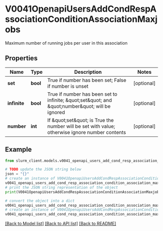 # V0041OpenapiUsersAddCondRespAssociationConditionAssociationMaxjobs

Maximum number of running jobs per user in this association

## Properties

Name | Type | Description | Notes
------------ | ------------- | ------------- | -------------
**set** | **bool** | True if number has been set; False if number is unset | [optional] 
**infinite** | **bool** | True if number has been set to infinite; \&quot;set\&quot; and \&quot;number\&quot; will be ignored | [optional] 
**number** | **int** | If \&quot;set\&quot; is True the number will be set with value; otherwise ignore number contents | [optional] 

## Example

```python
from slurm_client.models.v0041_openapi_users_add_cond_resp_association_condition_association_maxjobs import V0041OpenapiUsersAddCondRespAssociationConditionAssociationMaxjobs

# TODO update the JSON string below
json = "{}"
# create an instance of V0041OpenapiUsersAddCondRespAssociationConditionAssociationMaxjobs from a JSON string
v0041_openapi_users_add_cond_resp_association_condition_association_maxjobs_instance = V0041OpenapiUsersAddCondRespAssociationConditionAssociationMaxjobs.from_json(json)
# print the JSON string representation of the object
print(V0041OpenapiUsersAddCondRespAssociationConditionAssociationMaxjobs.to_json())

# convert the object into a dict
v0041_openapi_users_add_cond_resp_association_condition_association_maxjobs_dict = v0041_openapi_users_add_cond_resp_association_condition_association_maxjobs_instance.to_dict()
# create an instance of V0041OpenapiUsersAddCondRespAssociationConditionAssociationMaxjobs from a dict
v0041_openapi_users_add_cond_resp_association_condition_association_maxjobs_from_dict = V0041OpenapiUsersAddCondRespAssociationConditionAssociationMaxjobs.from_dict(v0041_openapi_users_add_cond_resp_association_condition_association_maxjobs_dict)
```
[[Back to Model list]](../README.md#documentation-for-models) [[Back to API list]](../README.md#documentation-for-api-endpoints) [[Back to README]](../README.md)


